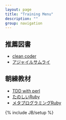 ```yaml
---
layout: page
title: "Training Menu"
description: ""
group: navigation
---
```

## 推薦図書
 * [clean coder](http://www.amazon.co.jp/gp/product/4048860690/ref=as_li_ss_tl?ie=UTF8&camp=247&creative=7399&creativeASIN=4048860690&linkCode=as2&tag=tyokomine-22)<br>
 * [アジャイルサムライ](http://www.amazon.co.jp/dp/4274068560/ref=cm_sw_r_tw_dp_BOtDqb0H3XC1)<br>

## 朝練教材
 * [TDD with perl](http://assets.en.oreilly.com/1/event/12/Practical%20Test-driven%20Development%20Presentation.pdf)<br>
 * [たのしいRuby](http://www.amazon.co.jp/gp/product/4797357401/ref=as_li_ss_tl?ie=UTF8&camp=247&creative=7399&creativeASIN=4797357401&linkCode=as2&tag=tyokomine-22)<br>
 * [メタプログラミングRuby](http://www.amazon.co.jp/dp/4048687158/ref=cm_sw_r_tw_dp_.PtDqb0M0XHNR)<br>

{% include JB/setup %}
